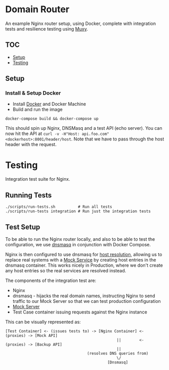 # Domain Router

An example Nginx router setup, using Docker, complete with integration tests and resilience testing using [Muxy](https://github.com/mefellows/muxy).

## TOC

* [Setup](#setup)
* [Testing](#testing)

## Setup

### Install & Setup Docker

* Install [Docker](http://docker.io/) and Docker Machine
* Build and run the image

```
docker-compose build && docker-compose up
```

This should spin up Nginx, DNSMasq and a test API (echo server). You can now hit the API at `curl -v -H"Host: api.foo.com" <dockerhost>:8001/header/host`.
Note that we have to pass through the host header with the request.

# Testing

Integration test suite for Nginx.

## Running Tests

```
./scripts/run-tests.sh          # Run all tests
./scripts/run-tests integration # Run just the integration tests
```

## Test Setup

To be able to run the Nginx router locally, and also to be able to test the configuration, we use [dnsmasq](http://www.thekelleys.org.uk/dnsmasq/doc.html) in conjunction with Docker Compose.

Nginx is then configured to use dnsmasq for [host resolution](http://nginx.org/en/docs/http/ngx_http_core_module.html#resolver), allowing us to replace real systems with a [Mock Service](../mockapi/README.md) by creating host entries in the dnsmasq container. This works nicely in Production, where we don't create any host entries so the real services are resolved instead.

The components of the integration test are:

* Nginx
* dnsmasq - hijacks the real domain names, instructing Nginx to send traffic to our Mock Server so that we can test production configuration
* [Mock Server](../mockapi/README.md)
* Test Case container issuing requests against the Nginx instance

This can be visually represented as:

```
[Test Container] <- (issues tests to) -> [Nginx Container] <- (proxies) -> [Mock API]
                                                 ||        <- (proxies) -> [Backup API]   
                                                 ||
                                    (resolves DNS queries from)
                                                 \/
                                             [Dnsmasq]
```